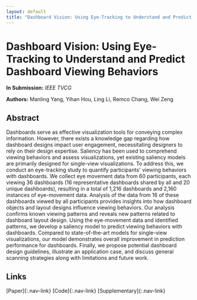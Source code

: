 ```yaml
---
layout: default
title: "Dashboard Vision: Using Eye-Tracking to Understand and Predict Dashboard Viewing Behaviors"
---
```


# Dashboard Vision: Using Eye-Tracking to Understand and Predict Dashboard Viewing Behaviors

**In Submission:** *IEEE TVCG*

**Authors:** Manling Yang, Yihan Hou, Ling Li, Remco Chang, Wei Zeng

## Abstract

Dashboards serve as effective visualization tools for conveying complex information. However, there exists a knowledge gap regarding how dashboard designs impact user engagement, necessitating designers to rely on their design expertise. Saliency has been used to comprehend viewing behaviors and assess visualizations, yet existing saliency models are primarily designed for single-view visualizations. To address this, we conduct an eye-tracking study to quantify participants' viewing behaviors with dashboards. We collect eye movement data from 60 participants, each viewing 36 dashboards (16 representative dashboards shared by all and 20 unique dashboards), resulting in a total of 1,216 dashboards and 2,160 instances of eye-movement data. Analysis of the data from 16 of these dashboards viewed by all participants provides insights into how dashboard objects and layout designs influence viewing behaviors. Our analysis confirms known viewing patterns and reveals new patterns related to dashboard layout design. Using the eye-movement data and identified patterns, we develop a saliency model to predict viewing behaviors with dashboards. Compared to state-of-the-art models for single-view visualizations, our model demonstrates overall improvement in prediction performance for dashboards. Finally, we propose potential dashboard design guidelines, illustrate an application case, and discuss general scanning strategies along with limitations and future work.

## Links

[Paper]{:.nav-link} [Code]{:.nav-link} [Supplementary]{:.nav-link}
